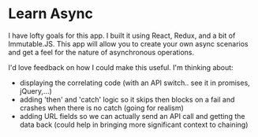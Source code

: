 # Learn Async

I have lofty goals for this app. I built it using React, Redux, and a bit of Immutable.JS.
This app will allow you to create your own async scenarios and get a feel for the
nature of asynchronous operations.

I'd love feedback on how I could make this useful. I'm thinking about:
  - displaying the correlating code (with an API switch.. see it in promises, jQuery,...)
  - adding 'then' and 'catch' logic so it skips then blocks on a fail and crashes when there is no catch (going for realism)
  - adding URL fields so we can actually send an API call and getting the data back (could help in bringing more significant context to chaining)
